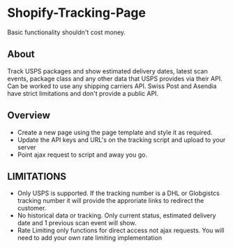 # Shopify-Tracking-Page
Basic functionality shouldn't cost money. 

## About
Track USPS packages and show estimated delivery dates, latest scan events, package class and any other data that USPS provides via their API.
Can be worked to use any shipping carriers API. Swiss Post and Asendia have strict limitations and don't provide a public API.

## Overview
- Create a new page using the page template and style it as required. 
- Update the API keys and URL's on the tracking script and upload to your server
- Point ajax request to script and away you go.

## LIMITATIONS
- Only USPS is supported. If the tracking number is a DHL or Globgistcs tracking number it will provide the approriate links to redirect the customer.
- No historical data or tracking. Only current status, estimated delivery date and 1 previous scan event will show. 
- Rate Limiting only functions for direct access not ajax requests. You will need to add your own rate limiting implementation

